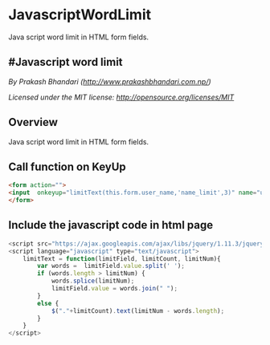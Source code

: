 # JavascriptWordLimit
Java script word limit in HTML form fields.


#Javascript word limit
--------

*By Prakash Bhandari
(http://www.prakashbhandari.com.np/)*

*Licensed under the MIT license: http://opensource.org/licenses/MIT*


Overview
--------
Java script word limit in HTML form fields.

Call function on KeyUp
--------

```html
<form action="">
<input  onkeyup="limitText(this.form.user_name,'name_limit',3)" name="user_name" type="text" value="">"
</form>
```


Include the javascript code in html page
-----

```javascript
<script src="https://ajax.googleapis.com/ajax/libs/jquery/1.11.3/jquery.min.js"></script>
<script language="javascript" type="text/javascript">
    limitText = function(limitField, limitCount, limitNum){
        var words =  limitField.value.split(' ');
        if (words.length > limitNum) {
            words.splice(limitNum);
            limitField.value = words.join(" ");
        }
        else {
            $("."+limitCount).text(limitNum - words.length);
        }
    }
</script>
```